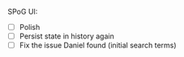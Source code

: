 SPoG UI:

* [ ] Polish
* [ ] Persist state in history again
* [ ] Fix the issue Daniel found (initial search terms)

